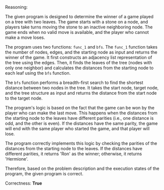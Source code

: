 Reasoning:

The given program is designed to determine the winner of a game played on a tree with two leaves. The game starts with a stone on a node, and players take turns moving the stone to an inactive neighboring node. The game ends when no valid move is available, and the player who cannot make a move loses.

The program uses two functions: `func_1` and `bfs`. The `func_1` function takes the number of nodes, edges, and the starting node as input and returns the winner of the game. It first constructs an adjacency list representation of the tree using the edges. Then, it finds the leaves of the tree (nodes with only one neighbor) and calculates the distances from the starting node to each leaf using the `bfs` function.

The `bfs` function performs a breadth-first search to find the shortest distance between two nodes in the tree. It takes the start node, target node, and the tree structure as input and returns the distance from the start node to the target node.

The program's logic is based on the fact that the game can be won by the player who can make the last move. This happens when the distances from the starting node to the leaves have different parities (i.e., one distance is odd, and the other is even). If the distances have the same parity, the game will end with the same player who started the game, and that player will lose.

The program correctly implements this logic by checking the parities of the distances from the starting node to the leaves. If the distances have different parities, it returns 'Ron' as the winner; otherwise, it returns 'Hermione'.

Therefore, based on the problem description and the execution states of the program, the given program is correct.

Correctness: **True**